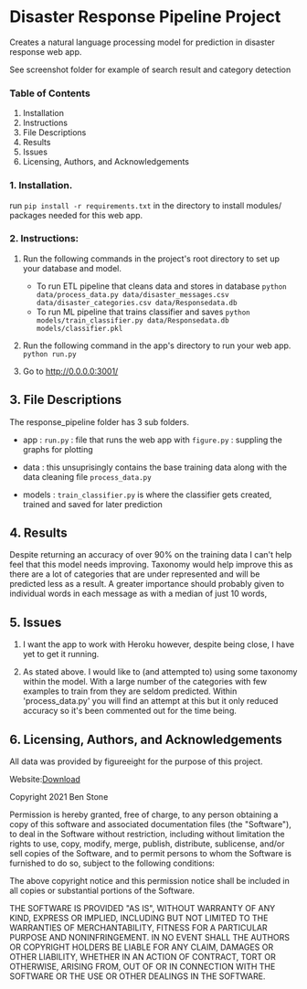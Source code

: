 # Disaster Response Pipeline Project

Creates a natural language processing model for prediction in disaster response
web app.

See screenshot folder for example of search result and category detection

### Table of Contents

 1. Installation
 2. Instructions
 3. File Descriptions
 4. Results
 5. Issues
 6. Licensing, Authors, and Acknowledgements

### 1. Installation.

run `pip install -r requirements.txt` in the directory to install modules/
packages needed for this web app.

### 2. Instructions:

1. Run the following commands in the project's root directory to set up your
   database and model.
    - To run ETL pipeline that cleans data and stores in database
        `python data/process_data.py data/disaster_messages.csv data/disaster_categories.csv data/Responsedata.db`
    - To run ML pipeline that trains classifier and saves
        `python models/train_classifier.py data/Responsedata.db models/classifier.pkl`

2. Run the following command in the app's directory to run your web app.
  `python run.py`

3. Go to http://0.0.0.0:3001/

## 3. File Descriptions

The response_pipeline folder has 3 sub folders.
 - app : `run.py` : file that runs the web app with
         `figure.py` : suppling the graphs for plotting

 - data : this unsuprisingly contains the base training data along with the data
          cleaning file `process_data.py`
 - models : `train_classifier.py` is where the classifier gets created, trained
            and saved for later prediction

## 4. Results

Despite returning an accuracy of over 90% on the training data I can't help feel
that this model needs improving. Taxonomy would help improve this as there are
a lot of categories that are under represented and will be predicted less as a
result. A greater importance should probably given to individual words in each
message as with a median of just 10 words,


## 5. Issues
1. I want the app to work with Heroku however, despite being close, I have yet
to get it running.

2. As stated above. I would like to (and attempted to) using some taxonomy
within the model. With a large number of the categories with few examples to
train from they are seldom predicted. Within 'process_data.py' you will find an
attempt at this but it only reduced accuracy so it's been commented out for the
time being.



## 6. Licensing, Authors, and Acknowledgements

All data was provided by figureeight for the purpose of this project.

Website:[Download](https://appen.com/datasets/combined-disaster-response-data/)

Copyright 2021 Ben Stone

Permission is hereby granted, free of charge, to any person obtaining a copy of this software and associated documentation files (the "Software"), to deal in the Software without restriction, including without limitation the rights to use, copy, modify, merge, publish, distribute, sublicense, and/or sell copies of the Software, and to permit persons to whom the Software is furnished to do so, subject to the following conditions:

The above copyright notice and this permission notice shall be included in all copies or substantial portions of the Software.

THE SOFTWARE IS PROVIDED "AS IS", WITHOUT WARRANTY OF ANY KIND, EXPRESS OR IMPLIED, INCLUDING BUT NOT LIMITED TO THE WARRANTIES OF MERCHANTABILITY, FITNESS FOR A PARTICULAR PURPOSE AND NONINFRINGEMENT. IN NO EVENT SHALL THE AUTHORS OR COPYRIGHT HOLDERS BE LIABLE FOR ANY CLAIM, DAMAGES OR OTHER LIABILITY, WHETHER IN AN ACTION OF CONTRACT, TORT OR OTHERWISE, ARISING FROM, OUT OF OR IN CONNECTION WITH THE SOFTWARE OR THE USE OR OTHER DEALINGS IN THE SOFTWARE.
